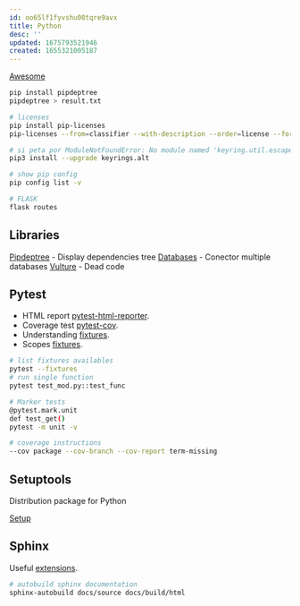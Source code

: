 ```yaml
---
id: oo65lf1fyvshu00tqre9avx
title: Python
desc: ''
updated: 1675793521946
created: 1655321005187
---
```


[Awesome](https://github.com/carlosperate/awesome-pyproject/)

```bash
pip install pipdeptree 
pipdeptree > result.txt

# licenses
pip install pip-licenses
pip-licenses --from=classifier --with-description --order=license --format=html --output-file=/result.html

# si peta por ModuleNotFoundError: No module named 'keyring.util.escape'
pip3 install --upgrade keyrings.alt

# show pip config
pip config list -v

# FLASK
flask routes
```

## Libraries

[Pipdeptree](https://github.com/naiquevin/pipdeptree) - Display dependencies tree
[Databases](https://www.encode.io/databases/) - Conector multiple databases
[Vulture](https://pypi.org/project/vulture/) - Dead code

## Pytest

- HTML report [pytest-html-reporter](https://github.com/prashanth-sams/pytest-html-reporter).
- Coverage test [pytest-cov](https://github.com/pytest-dev/pytest-cov).
- Understanding [fixtures](https://betterprogramming.pub/understand-5-scopes-of-pytest-fixtures-1b607b5c19ed).
- Scopes [fixtures](https://docs.pytest.org/en/latest/how-to/fixtures.html#fixture-scopes).

```bash
# list fixtures availables
pytest --fixtures
# run single function
pytest test_mod.py::test_func

# Marker tests
@pytest.mark.unit
def test_get()
pytest -m unit -v

# coverage instructions
--cov package --cov-branch --cov-report term-missing
```

## Setuptools

Distribution package for Python

[Setup](https://setuptools.pypa.io/en/latest/setuptools.html)

## Sphinx

Useful [extensions](https://sphinx-extensions.readthedocs.io/en/latest/index.html).

```bash
# autobuild sphinx documentation
sphinx-autobuild docs/source docs/build/html
```
